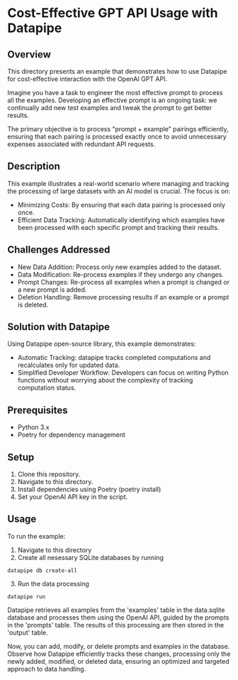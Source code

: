 # Cost-Effective GPT API Usage with Datapipe

## Overview
This directory presents an example that demonstrates how to use Datapipe for cost-effective interaction with the OpenAI GPT API.

Imagine you have a task to engineer the most effective prompt to process all the examples. Developing an effective prompt is an ongoing task: we continually add new test examples and tweak the prompt to get better results.

The primary objective is to process "prompt + example" pairings efficiently, ensuring that each pairing is processed exactly once to avoid unnecessary expenses associated with redundant API requests.

## Description
This example illustrates a real-world scenario where managing and tracking the processing of large datasets with an AI model is crucial. The focus is on:

- Minimizing Costs: By ensuring that each data pairing is processed only once.
- Efficient Data Tracking: Automatically identifying which examples have been processed with each specific prompt and tracking their results.

## Challenges Addressed

- New Data Addition: Process only new examples added to the dataset.
- Data Modification: Re-process examples if they undergo any changes.
- Prompt Changes: Re-process all examples when a prompt is changed or a new prompt is added.
- Deletion Handling: Remove processing results if an example or a prompt is deleted.

## Solution with Datapipe

Using Datapipe open-source library, this example demonstrates:

- Automatic Tracking: datapipe tracks completed computations and recalculates only for updated data.
- Simplified Developer Workflow: Developers can focus on writing Python functions without worrying about the complexity of tracking computation status.

## Prerequisites

- Python 3.x
- Poetry for dependency management

## Setup

1. Clone this repository.
2. Navigate to this directory.
3. Install dependencies using Poetry (poetry install)
4. Set your OpenAI API key in the script.

## Usage
To run the example:
1. Navigate to this directory
2. Create all nesessary SQLite databases by running
```
datapipe db create-all
```
3. Run the data processing
```
datapipe run
```

Datapipe retrieves all examples from the 'examples' table in the data.sqlite database and processes them using the OpenAI API, guided by the prompts in the 'prompts' table. The results of this processing are then stored in the 'output' table.

Now, you can add, modify, or delete prompts and examples in the database. Observe how Datapipe efficiently tracks these changes, processing only the newly added, modified, or deleted data, ensuring an optimized and targeted approach to data handling.

